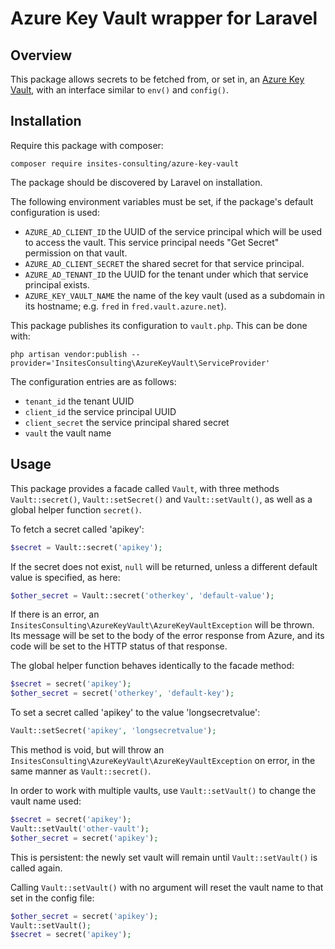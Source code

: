 # Azure Key Vault wrapper for Laravel

## Overview

This package allows secrets to be fetched from, or set in, an
[Azure Key Vault](https://docs.microsoft.com/en-us/azure/key-vault/),
with an interface similar to `env()` and `config()`.

## Installation

Require this package with composer:
```
composer require insites-consulting/azure-key-vault
```

The package should be discovered by Laravel on installation.

The following environment variables must be set, if the package's default
configuration is used:

 - `AZURE_AD_CLIENT_ID` the UUID of the service principal which will be used
   to access the vault. This service principal needs "Get Secret" permission on
   that vault.
 - `AZURE_AD_CLIENT_SECRET` the shared secret for that service principal.
- `AZURE_AD_TENANT_ID` the UUID for the tenant under which that service
  principal exists.
 - `AZURE_KEY_VAULT_NAME` the name of the key vault 
   (used as a subdomain in its hostname; e.g. `fred` in
   `fred.vault.azure.net`).

This package publishes its configuration to `vault.php`. This can be done with:
```
php artisan vendor:publish --provider='InsitesConsulting\AzureKeyVault\ServiceProvider'
```

The configuration entries are as follows:
 - `tenant_id` the tenant UUID
 - `client_id` the service principal UUID
 - `client_secret` the service principal shared secret
 - `vault` the vault name

## Usage
This package provides a facade called `Vault`, with three methods
`Vault::secret()`, `Vault::setSecret()` and `Vault::setVault()`, as well as a 
global helper function `secret()`.

To fetch a secret called 'apikey':
```php
$secret = Vault::secret('apikey');
```
If the secret does not exist, `null` will be returned, unless a different
default value is specified, as here:
```php
$other_secret = Vault::secret('otherkey', 'default-value');
```

If there is an error, an
`InsitesConsulting\AzureKeyVault\AzureKeyVaultException` will be thrown. Its
message will be set to the body of the error response from Azure, and its
code will be set to the HTTP status of that response.

The global helper function behaves identically to the facade method:
```php
$secret = secret('apikey');
$other_secret = secret('otherkey', 'default-key');
```

To set a secret called 'apikey' to the value 'longsecretvalue':
```php
Vault::setSecret('apikey', 'longsecretvalue');
```

This method is void, but will throw an 
`InsitesConsulting\AzureKeyVault\AzureKeyVaultException` on error, in the same 
manner as `Vault::secret()`.

In order to work with multiple vaults, use `Vault::setVault()` to change the
vault name used:

```php
$secret = secret('apikey');
Vault::setVault('other-vault');
$other_secret = secret('apikey');
```

This is persistent: the newly set vault will remain until `Vault::setVault()`
is called again.

Calling `Vault::setVault()` with no argument will reset the vault name to that
set in the config file:

```php
$other_secret = secret('apikey');
Vault::setVault();
$secret = secret('apikey');
```

